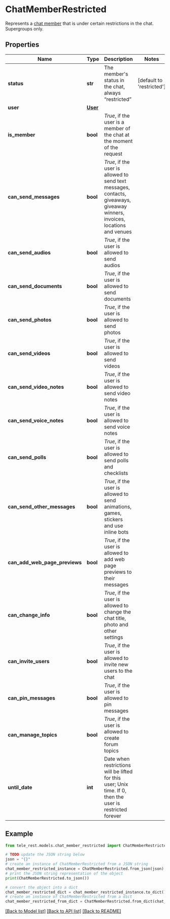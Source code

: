 # ChatMemberRestricted

Represents a [chat member](https://core.telegram.org/bots/api/#chatmember) that is under certain restrictions in the chat. Supergroups only.

## Properties

Name | Type | Description | Notes
------------ | ------------- | ------------- | -------------
**status** | **str** | The member&#39;s status in the chat, always “restricted” | [default to 'restricted']
**user** | [**User**](User.md) |  | 
**is_member** | **bool** | *True*, if the user is a member of the chat at the moment of the request | 
**can_send_messages** | **bool** | *True*, if the user is allowed to send text messages, contacts, giveaways, giveaway winners, invoices, locations and venues | 
**can_send_audios** | **bool** | *True*, if the user is allowed to send audios | 
**can_send_documents** | **bool** | *True*, if the user is allowed to send documents | 
**can_send_photos** | **bool** | *True*, if the user is allowed to send photos | 
**can_send_videos** | **bool** | *True*, if the user is allowed to send videos | 
**can_send_video_notes** | **bool** | *True*, if the user is allowed to send video notes | 
**can_send_voice_notes** | **bool** | *True*, if the user is allowed to send voice notes | 
**can_send_polls** | **bool** | *True*, if the user is allowed to send polls and checklists | 
**can_send_other_messages** | **bool** | *True*, if the user is allowed to send animations, games, stickers and use inline bots | 
**can_add_web_page_previews** | **bool** | *True*, if the user is allowed to add web page previews to their messages | 
**can_change_info** | **bool** | *True*, if the user is allowed to change the chat title, photo and other settings | 
**can_invite_users** | **bool** | *True*, if the user is allowed to invite new users to the chat | 
**can_pin_messages** | **bool** | *True*, if the user is allowed to pin messages | 
**can_manage_topics** | **bool** | *True*, if the user is allowed to create forum topics | 
**until_date** | **int** | Date when restrictions will be lifted for this user; Unix time. If 0, then the user is restricted forever | 

## Example

```python
from tele_rest.models.chat_member_restricted import ChatMemberRestricted

# TODO update the JSON string below
json = "{}"
# create an instance of ChatMemberRestricted from a JSON string
chat_member_restricted_instance = ChatMemberRestricted.from_json(json)
# print the JSON string representation of the object
print(ChatMemberRestricted.to_json())

# convert the object into a dict
chat_member_restricted_dict = chat_member_restricted_instance.to_dict()
# create an instance of ChatMemberRestricted from a dict
chat_member_restricted_from_dict = ChatMemberRestricted.from_dict(chat_member_restricted_dict)
```
[[Back to Model list]](../README.md#documentation-for-models) [[Back to API list]](../README.md#documentation-for-api-endpoints) [[Back to README]](../README.md)



